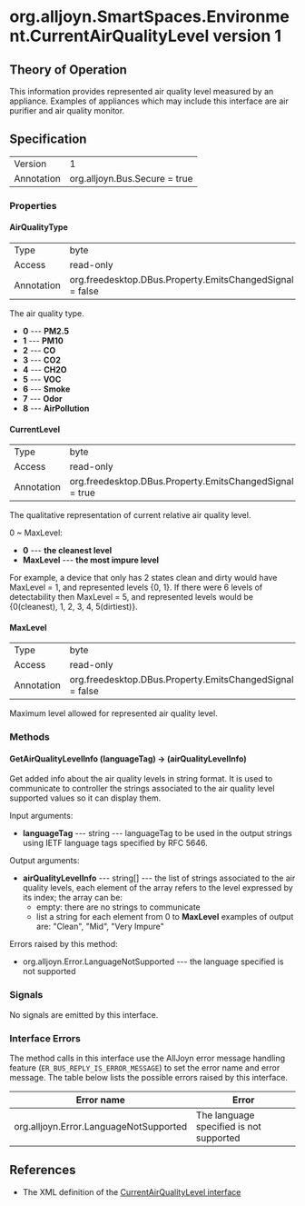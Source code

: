 # org.alljoyn.SmartSpaces.Environment.CurrentAirQualityLevel version 1

## Theory of Operation

This information provides represented air quality level measured by an 
appliance.
Examples of appliances which may include this interface are air purifier and 
air quality monitor.

## Specification

|            |                                                                |
|------------|----------------------------------------------------------------|
| Version    | 1                                                              |
| Annotation | org.alljoyn.Bus.Secure = true                                  |

### Properties

#### AirQualityType

|            |                                                                |
|------------|----------------------------------------------------------------|
| Type       | byte                                                           |
| Access     | read-only                                                      |
| Annotation | org.freedesktop.DBus.Property.EmitsChangedSignal = false       |

The air quality type.

* **0** --- **PM2.5**
* **1** --- **PM10**
* **2** --- **CO**
* **3** --- **CO2**
* **4** --- **CH2O**
* **5** --- **VOC**
* **6** --- **Smoke**
* **7** --- **Odor**
* **8** --- **AirPollution**

#### CurrentLevel

|            |                                                                |
|------------|----------------------------------------------------------------|
| Type       | byte                                                           |
| Access     | read-only                                                      |
| Annotation | org.freedesktop.DBus.Property.EmitsChangedSignal = true        |

The qualitative representation of current relative air quality level.

0 ~ MaxLevel:

* **0** --- **the cleanest level**
* **MaxLevel** --- **the most impure level**

For example, a device that only has 2 states clean and dirty would have 
MaxLevel = 1, and represented levels {0, 1}.
If there were 6 levels of detectability then MaxLevel = 5, and
represented levels would be {0(cleanest), 1, 2, 3, 4, 5(dirtiest)}.

#### MaxLevel

|            |                                                                |
|------------|----------------------------------------------------------------|
| Type       | byte                                                           |
| Access     | read-only                                                      |
| Annotation | org.freedesktop.DBus.Property.EmitsChangedSignal = false       |

Maximum level allowed for represented air quality level.

### Methods

#### GetAirQualityLevelInfo (languageTag) -> (airQualityLevelInfo)

Get added info about the air quality levels in string format. It is used to 
communicate to controller the strings associated to the air quality level 
supported values so it can display them.

Input arguments:

  * **languageTag** --- string --- languageTag to be used in the output strings
    using IETF language tags specified by RFC 5646.

Output arguments:

  * **airQualityLevelInfo** --- string[] --- the list of strings
    associated to the air quality levels, each element of the array refers
    to the level expressed by its index; the array can be:
    * empty: there are no strings to communicate
    * list a string for each element from 0 to **MaxLevel** 
    examples of output are: "Clean", "Mid", "Very Impure"

Errors raised by this method:

  * org.alljoyn.Error.LanguageNotSupported --- the language specified is not supported

### Signals

No signals are emitted by this interface.

### Interface Errors

The method calls in this interface use the AllJoyn error message handling
feature (`ER_BUS_REPLY_IS_ERROR_MESSAGE`) to set the error name and error
message. The table below lists the possible errors raised by this interface.

|                          Error name                          |                     Error                     |
| ------------------------------------------------------------ | --------------------------------------------- |
| org.alljoyn.Error.LanguageNotSupported                       | The language specified is not supported       |

## References

  * The XML definition of the [CurrentAirQualityLevel interface](CurrentAirQualityLevel-v1.xml)
